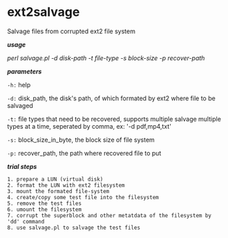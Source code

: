 # ext2salvage

Salvage files from corrupted ext2 file system


**_usage_**

_perl salvage.pl -d disk-path -t file-type -s block-size -p recover-path_


**_parameters_**

`-h:` help 

`-d:` disk_path, the disk's path, of which formated by ext2 where file to be salvaged

`-t:` file types that need to be recovered, supports multiple salvage multiple types at a time, seperated by comma, ex: '-d pdf,mp4,txt'

`-s:` block_size_in_byte, the block size of file system 

`-p:` recover_path, the path where recovered file to put


**_trial steps_**
```
1. prepare a LUN (virtual disk)
2. format the LUN with ext2 filesystem
3. mount the formated file-system
4. create/copy some test file into the filesystem
5. remove the test files
6. umount the filesystem
7. corrupt the superblock and other metatdata of the filesystem by 'dd' command
8. use salvage.pl to salvage the test files
```

